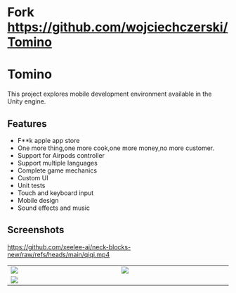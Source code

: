 # Fork https://github.com/wojciechczerski/Tomino

# Tomino

This project explores mobile development environment available in the Unity engine.

## Features
- F**k apple app store
- One more thing,one more cook,one more money,no more customer.
- Support for Airpods controller
- Support multiple languages
- Complete game mechanics
- Custom UI
- Unit tests
- Touch and keyboard input
- Mobile design
- Sound effects and music


## Screenshots
https://github.com/xeelee-ai/neck-blocks-new/raw/refs/heads/main/qiqi.mp4


<table>
  <tr>
    <td width="375">
      <img src="https://user-images.githubusercontent.com/1027098/66525860-2203b200-eaf7-11e9-9416-cf8c952ecb2c.gif"/>
    </td>
    <td width="375">
      <img src="https://user-images.githubusercontent.com/1027098/66526292-6e032680-eaf8-11e9-9720-3e3189cdeb43.jpg"/>
    </td>
  </tr>
  <tr>
    <td colspan="2">
      <img src="https://user-images.githubusercontent.com/1027098/66526261-55930c00-eaf8-11e9-9f9f-cc21ffad3e8b.png"/>
    </td>
  </tr>
</table>
